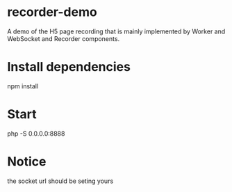 # recorder-demo
A demo of the H5 page recording that is mainly implemented by Worker and WebSocket and Recorder components.

# Install dependencies
npm install

# Start
php -S 0.0.0.0:8888

# Notice
the socket url should be seting yours